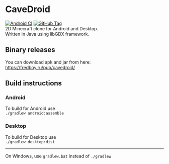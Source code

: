 # CaveDroid
[![Android CI](https://github.com/fredboy/cavedroid/actions/workflows/android.yml/badge.svg)](https://github.com/fredboy/cavedroid/actions/workflows/android.yml)
[![GitHub Tag](https://img.shields.io/github/v/tag/fredboy/cavedroid)](https://github.com/fredboy/cavedroid/tags) <br>
2D Minecraft clone for Android and Desktop. <br>
Written in Java using libGDX framework. <br>
## Binary releases
You can download apk and jar from here: <br>
<https://fredboy.ru/pub/cavedroid/>
## Build instructions
### Android
To build for Android use <br>
`./gradlew android:assemble` <br>
### Desktop
To build for Desktop use <br>
`./gradlew desktop:dist` <br>
***
On Windows, use `gradlew.bat` instead of `./gradlew`

